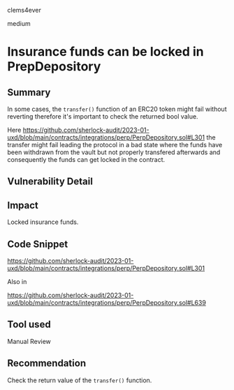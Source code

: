 clems4ever

medium

# Insurance funds can be locked in PrepDepository

## Summary

In some cases, the `transfer()` function of an ERC20 token might fail without reverting therefore it's important to check the returned bool value.

Here https://github.com/sherlock-audit/2023-01-uxd/blob/main/contracts/integrations/perp/PerpDepository.sol#L301
the transfer might fail leading the protocol in a bad state where the funds have been withdrawn from the vault but not properly transfered afterwards and consequently the funds can get locked in the contract.

## Vulnerability Detail

## Impact

Locked insurance funds.

## Code Snippet

https://github.com/sherlock-audit/2023-01-uxd/blob/main/contracts/integrations/perp/PerpDepository.sol#L301

Also in

https://github.com/sherlock-audit/2023-01-uxd/blob/main/contracts/integrations/perp/PerpDepository.sol#L639

## Tool used

Manual Review

## Recommendation

Check the return value of the `transfer()` function.
